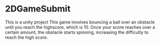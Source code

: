 # 2DGameSubmit
This is a unity project
This game involves bouncing a ball over an obstacle until you reach the highscore, which is 10.
Once your score reaches over a certain amount, the obstacle starts spinning, increasing the difficulty to reach the high score.
